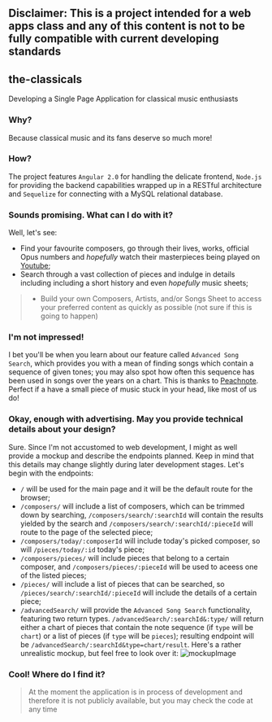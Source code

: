 ## Disclaimer: This is a project intended for a web apps class and any of this content is not to be fully compatible with current developing standards

## the-classicals
Developing a Single Page Application for classical music enthusiasts

### Why?
Because classical music and its fans deserve so much more!

### How?
The project features `Angular 2.0` for handling the delicate frontend, `Node.js` for providing the backend capabilities wrapped up in a RESTful architecture and `Sequelize` for connecting with a MySQL relational database.

### Sounds promising. What can I do with it?
Well, let's see:
* Find your favourite composers, go through their lives, works, official Opus numbers and *hopefully* watch their masterpieces being played on [Youtube](www.youtube.com);
* Search through a vast collection of pieces and indulge in details including including a short history and even *hopefully* music sheets;
> * Build your own Composers, Artists, and/or Songs Sheet to access your preferred content as quickly as possible (not sure if this is going to happen)

### I'm not impressed!
I bet you'll be when you learn about our feature called `Advanced Song Search`, which provides you with a mean of finding songs which
contain a sequence of given tones; you may also spot how often this sequence has been used in songs over the years on a chart. This 
is thanks to [Peachnote](www.peachnote.com).
Perfect if a have a small piece of music stuck in your head, like most of us do!

### Okay, enough with advertising. May you provide technical details about your design?
Sure. Since I'm not accustomed to web development, I might as well provide a mockup and describe the endpoints planned. Keep in mind that this details may change slightly during later development stages.
Let's begin with the endpoints:
* `/` will be used for the main page and it will be the default route for the browser;
* `/composers/` will include a list of composers, which can be trimmed down by searching, `/composers/search/:searchId` will contain the results yielded by the search and `/composers/search/:searchId/:pieceId` will route to the page of the selected piece;
* `/composers/today/:composerId` will include today's picked composer, so will `/pieces/today/:id` today's piece;
* `/composers/pieces/` will include pieces that belong to a certain composer, and `/composers/pieces/:pieceId` will be used to aceess one of the listed pieces;
* `/pieces/` will include a list of pieces that can be searched, so `/pieces/search/:searchId/:pieceId` will include the details of a certain piece;
* `/advancedSearch/` will provide the `Advanced Song Search` functionality, featuring two return types. `/advancedSearch/:searchId&:type/` will return either a chart of pieces that contain the note sequence (if `type` will be `chart`) or 
a list of pieces (if `type` will be `pieces`); resulting endpoint will be `/advancedSearch/:searchId&type=chart/result`.
Here's a rather unrealistic mockup, but feel free to look over it:
![mockupImage](https://user-images.githubusercontent.com/29733821/32249147-9e676a7a-be90-11e7-9d8d-727b4e1748b7.jpg)


### Cool! Where do I find it? 
> At the moment the application is in process of development and therefore it is not publicly available, 
> but you may check the code at any time
